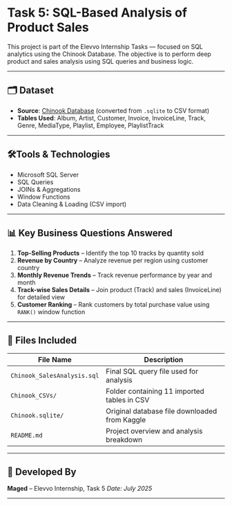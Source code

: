 # **Task 5: SQL-Based Analysis of Product Sales**

This project is part of the Elevvo Internship Tasks — focused on SQL analytics using the Chinook Database. The objective is to perform deep product and sales analysis using SQL queries and business logic.

---

## 🗂️ **Dataset**

- **Source**: [Chinook Database](https://www.kaggle.com/datasets/ranasabrii/chinook/data) (converted from `.sqlite` to CSV format) 
- **Tables Used**: Album, Artist, Customer, Invoice, InvoiceLine, Track, Genre, MediaType, Playlist, Employee, PlaylistTrack

---

## 🛠️**Tools & Technologies**

- Microsoft SQL Server
- SQL Queries
- JOINs & Aggregations
- Window Functions
- Data Cleaning & Loading (CSV import)

---

## 📊 **Key Business Questions Answered**

1. **Top-Selling Products** – Identify the top 10 tracks by quantity sold
2. **Revenue by Country** – Analyze revenue per region using customer country
3. **Monthly Revenue Trends** – Track revenue performance by year and month
4. **Track-wise Sales Details** – Join product (Track) and sales (InvoiceLine) for detailed view
5. **Customer Ranking** – Rank customers by total purchase value using `RANK()` window function

---

## 📁 **Files Included**

| File Name                     | Description                                 |
| ----------------------------- | ------------------------------------------- |
| `Chinook_SalesAnalysis.sql` | Final SQL query file used for analysis        |
| `Chinook_CSVs/`             | Folder containing 11 imported tables in CSV   |
| `Chinook.sqlite/`           | Original database file downloaded from Kaggle |
| `README.md`                 | Project overview and analysis breakdown       |


---

## 🙋 Developed By

**Maged** – Elevvo Internship, Task 5
*Date: July 2025*

---
